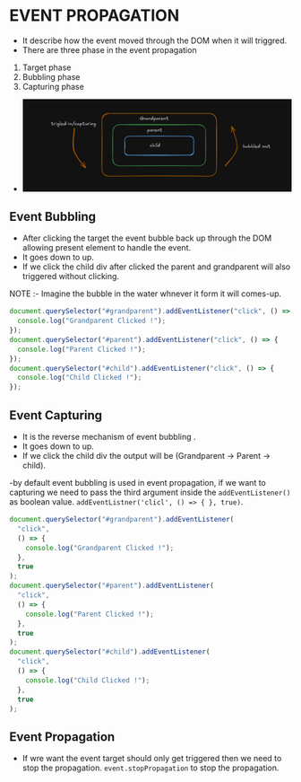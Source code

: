 # EVENT PROPAGATION

- It describe how the event moved through the DOM when it will triggred.
- There are three phase in the event propagation

1. Target phase
2. Bubbling phase
3. Capturing phase

- ![PROPAGATION](./Images/image.png)

## Event Bubbling

- After clicking the target the event bubble back up through the DOM allowing present element to handle the event.
- It goes down to up.
- If we click the child div after clicked the parent and grandparent will also triggered without clicking.

NOTE :- Imagine the bubble in the water whnever it form it will comes-up.

```javascript
document.querySelector("#grandparent").addEventListener("click", () => {
  console.log("Grandparent Clicked !");
});
document.querySelector("#parent").addEventListener("click", () => {
  console.log("Parent Clicked !");
});
document.querySelector("#child").addEventListener("click", () => {
  console.log("Child Clicked !");
});
```

## Event Capturing

- It is the reverse mechanism of event bubbling .
- It goes down to up.
- If we click the child div the output will be (Grandparent -> Parent -> child).

-by default event bubbling is used in event propagation, if we want to capturing we need to pass the third argument inside the `addEventListener()` as boolean value.
`addEventListner('clicl', () => { }, true)`.

```javascript
document.querySelector("#grandparent").addEventListener(
  "click",
  () => {
    console.log("Grandparent Clicked !");
  },
  true
);
document.querySelector("#parent").addEventListener(
  "click",
  () => {
    console.log("Parent Clicked !");
  },
  true
);
document.querySelector("#child").addEventListener(
  "click",
  () => {
    console.log("Child Clicked !");
  },
  true
);
```

## Event Propagation

- If wre want the event target should only get triggered then we need to stop the propagation. `event.stopPropagation` to stop the propagation.
